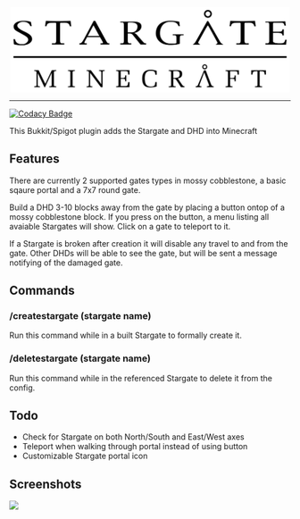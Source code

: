 <p align="center"><img align="center" src="res/StargateMinecraft.png" width=500><p>
  
---

[![Codacy Badge](https://api.codacy.com/project/badge/Grade/9ec0d1e189de4d8f9698740f8a1eab16)](https://app.codacy.com/app/Glarity/Stargate?utm_source=github.com&utm_medium=referral&utm_content=Glarity/Stargate&utm_campaign=Badge_Grade_Settings)

This Bukkit/Spigot plugin adds the Stargate and DHD into Minecraft

## Features

There are currently 2 supported gates types in mossy cobblestone, a basic sqaure portal and a 7x7 round gate.

Build a DHD 3-10 blocks away from the gate by placing a button ontop of a mossy cobblestone block. If you press on the button, a menu listing all avaiable Stargates will show. Click on a gate to teleport to it.

If a Stargate is broken after creation it will disable any travel to and from the gate. Other DHDs will be able to see the gate, but will be sent a message notifying of the damaged gate.

## Commands

### /createstargate (stargate name)

Run this command while in a built Stargate to formally create it.

### /deletestargate (stargate name)

Run this command while in the referenced Stargate to delete it from the config.

## Todo

* Check for Stargate on both North/South and East/West axes
* Teleport when walking through portal instead of using button
* Customizable Stargate portal icon
  
## Screenshots

<img src="res/Screenshot.png" width=600>
